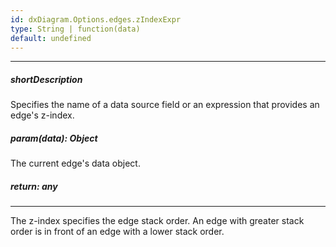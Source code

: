 ```yaml
---
id: dxDiagram.Options.edges.zIndexExpr
type: String | function(data)
default: undefined
---
```

---
##### shortDescription
Specifies the name of a data source field or an expression that provides an edge's z-index.

##### param(data): Object
The current edge's data object.

##### return: any
<!-- Description goes here -->

---
The z-index specifies the edge stack order. An edge with greater stack order is in front of an edge with a lower stack order.